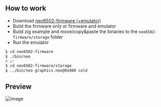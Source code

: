 ## How to work

- Download [neo6502-firmware (+emulator)](https://github.com/paulscottrobson/neo6502-firmware)
- Build the firmware only or firmware and emulator
- Build zig example and move/copy&paste the binaries to the `neo6502-firmware/storage` folder
- Run the emulator

```bash
$ cd neo6502-firmware
$ ./bin/neo
# or
$ cd neo6502-firmware/storage
$ ../bin/neo graphics.neo@0x800 cold
```

## Preview

![image](https://gist.github.com/assets/6756180/f2808c89-3da2-46d9-b670-bfe28bad9fbd)
